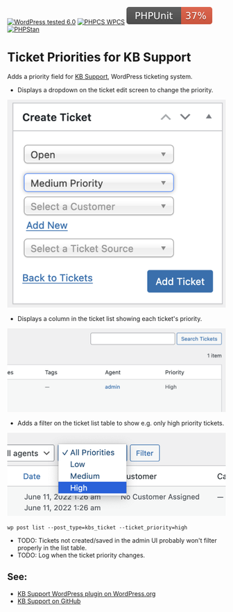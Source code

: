 [![WordPress tested 6.0](https://img.shields.io/badge/WordPress-v6.0%20tested-0073aa.svg)](https://wordpress.org/plugins/bh-wp-kbs-ticket-priorities) [![PHPCS WPCS](https://img.shields.io/badge/PHPCS-WordPress%20Coding%20Standards-8892BF.svg)](https://github.com/WordPress-Coding-Standards/WordPress-Coding-Standards) [![PHPUnit ](.github/coverage.svg)](https://brianhenryie.github.io/bh-wp-kbs-ticket-priorities/) [![PHPStan ](https://img.shields.io/badge/PHPStan-Level%208-2a5ea7.svg)](https://github.com/szepeviktor/phpstan-wordpress)

# Ticket Priorities for KB Support

Adds a priority field for [KB Support](https://wordpress.org/plugins/kb-support/), WordPress ticketing system.


* Displays a dropdown on the ticket edit screen to change the priority.

![Create ticket screen](./assets/create-ticket.png "Low/Medium/High Priority options when saving a ticket")
 
* Displays a column in the ticket list showing each ticket's priority.
  
![List table column](./assets/list-table.png "New column at right of table")

* Adds a filter on the ticket list table to show e.g. only high priority tickets.

![List table filter](./assets/filter.png "Filter above table")

`wp post list --post_type=kbs_ticket --ticket_priority=high`
 
* TODO: Tickets not created/saved in the admin UI probably won't filter properly in the list table.
* TODO: Log when the ticket priority changes.

## See:

* [KB Support WordPress plugin on WordPress.org](https://wordpress.org/plugins/kb-support/)
* [KB Support on GitHub](https://github.com/WPChill/kb-support)